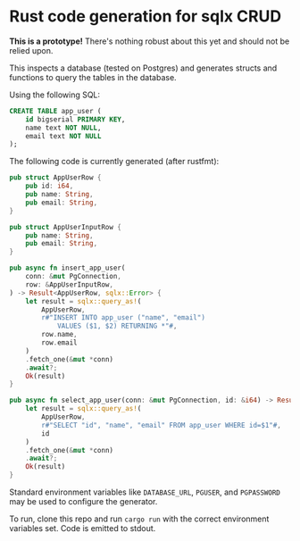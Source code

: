 # Rust code generation for sqlx CRUD

**This is a prototype!** There's nothing robust about this yet and should not be relied upon.

This inspects a database (tested on Postgres) and generates structs and functions to query the tables in the database.

Using the following SQL:

```sql
CREATE TABLE app_user (
	id bigserial PRIMARY KEY,
	name text NOT NULL,
	email text NOT NULL
);
```

The following code is currently generated (after rustfmt):
```rust
pub struct AppUserRow {
    pub id: i64,
    pub name: String,
    pub email: String,
}

pub struct AppUserInputRow {
    pub name: String,
    pub email: String,
}

pub async fn insert_app_user(
    conn: &mut PgConnection,
    row: &AppUserInputRow,
) -> Result<AppUserRow, sqlx::Error> {
    let result = sqlx::query_as!(
        AppUserRow,
        r#"INSERT INTO app_user ("name", "email")
            VALUES ($1, $2) RETURNING *"#,
        row.name,
        row.email
    )
    .fetch_one(&mut *conn)
    .await?;
    Ok(result)
}

pub async fn select_app_user(conn: &mut PgConnection, id: &i64) -> Result<AppUserRow, sqlx::Error> {
    let result = sqlx::query_as!(
        AppUserRow,
        r#"SELECT "id", "name", "email" FROM app_user WHERE id=$1"#,
        id
    )
    .fetch_one(&mut *conn)
    .await?;
    Ok(result)
}
```

Standard environment variables like `DATABASE_URL`, `PGUSER`, and `PGPASSWORD` may be used to configure the generator.

To run, clone this repo and run `cargo run` with the correct environment variables set. Code is emitted to stdout.
